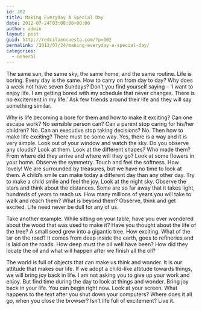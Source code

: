 ```yaml
---
id: 302
title: Making Everyday A Special Day
date: 2012-07-24T03:08:00+00:00
author: admin
layout: post
guid: http://redcilaencuesta.com/?p=302
permalink: /2012/07/24/making-everyday-a-special-day/
categories:
  - General
---
```

The same sun, the same sky, the same home, and the same routine. Life is boring. Every day is the same. How to carry on from day to day? Why does a week not have seven Sundays? Don&#8217;t you find yourself saying &#8211; &#8216;I want to enjoy life. I am getting bored with my schedule that never changes. There is no excitement in my life.&#8217; Ask few friends around their life and they will say something similar.

Why is life becoming a bore for them and how to make it exciting? Can one escape work? No sensible person can? Can a parent stop caring for his/her children? No. Can an executive stop taking decisions? No. Then how to make life exciting? There must be some way. Yes, there is a way and it is very simple. Look out of your window and watch the sky. Do you observe any clouds? Look at them. Look at the different shapes? Who made them? From where did they arrive and where will they go? Look at some flowers in your home. Observe the symmetry. Touch and feel the softness. How lovely! We are surrounded by treasures, but we have no time to look at them. A child&#8217;s smile can make today a different day than any other day. Try to make a child smile and feel the joy. Look at the night sky. Observe the stars and think about the distances. Some are so far away that it takes light, hundreds of years to reach us. How many millions of years you will take to walk and reach them? What is beyond them? Observe, think and get excited. Life need never be dull for any of us.

Take another example. While sitting on your table, have you ever wondered about the wood that was used to make it? Have you thought about the life of the tree? A small seed grew into a gigantic tree. How exciting. What of the tar on the road? It comes from deep inside the earth, goes to refineries and is laid on the roads. How deep must the oil well have been? How did they locate the oil and what will happen after we finish all the oil?

The world is full of objects that can make us think and wonder. It is our attitude that makes our life. If we adopt a child-like attitude towards things, we will bring joy back in life. I am not asking you to give up your work and enjoy. But find time during the day to look at things and wonder. Bring joy back in your life. You can begin right now. Look at your screen. What happens to the text after you shut down your computers? Where does it all go, when you close the browser? Isn&#8217;t life full of excitement? Live it.